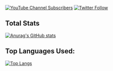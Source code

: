 [![YouTube Channel Subscribers](https://img.shields.io/youtube/channel/subscribers/UCO6KclLxz86Ba-7Z7PwH7zQ?color=%23ff1100&label=YouTube%20Subs&logo=YouTube&style=for-the-badge)](https://youtube.com/c/AbeTGT?sub-confirmation=1)
[![Twitter Follow](https://img.shields.io/twitter/follow/AbeTGTOfficial?color=%2300a6ff&label=Twitter&logo=Twitter&logoColor=%23ffffff&style=for-the-badge)](https://twitter.com/AbeTGTOfficial)
## Total Stats
[![Anurag's GitHub stats](https://github-readme-stats.vercel.app/api?username=AbeTGT)](https://github.com/anuraghazra/github-readme-stats)
## Top Languages Used:
[![Top Langs](https://github-readme-stats.vercel.app/api/top-langs/?username=AbeTGT&layout=compact)](https://github.com/anuraghazra/github-readme-stats)

<!--
**AbeTGT/AbeTGT** is a ✨ _special_ ✨ repository because its `README.md` (this file) appears on your GitHub profile.

Here are some ideas to get you started:

- 🔭 I’m currently working on ...
- 🌱 I’m currently learning ...
- 👯 I’m looking to collaborate on ...
- 🤔 I’m looking for help with ...
- 💬 Ask me about ...
- 📫 How to reach me: ...
- 😄 Pronouns: ...
- ⚡ Fun fact: ...
-->
